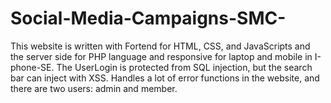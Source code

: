 # Social-Media-Campaigns-SMC-
This website is written with Fortend for HTML, CSS, and JavaScripts and the server side for PHP language and responsive for laptop and mobile in I-phone-SE. The UserLogin is protected from SQL injection, but the search bar can inject with XSS. Handles a lot of error functions in the website, and there are two users: admin and member.
